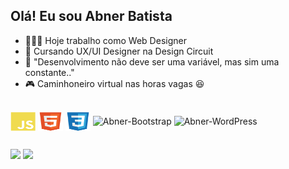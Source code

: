 ## Olá! Eu sou Abner Batista


- 🧑🏻‍💻 Hoje trabalho como Web Designer
- 🌱 Cursando UX/UI Designer na Design Circuit
- 📖 "Desenvolvimento não deve ser uma variável, mas sim uma constante.."
- 🎮 Caminhoneiro virtual nas horas vagas 😆

<div style="display: inline_block"><br>
  <img align="center" alt="Abner-Js" height="30" width="40" src="https://raw.githubusercontent.com/devicons/devicon/master/icons/javascript/javascript-plain.svg">
  <img align="center" alt="Abner-HTML" height="30" width="40" src="https://raw.githubusercontent.com/devicons/devicon/master/icons/html5/html5-original.svg">
  <img align="center" alt="Abner-CSS" height="30" width="40" src="https://raw.githubusercontent.com/devicons/devicon/master/icons/css3/css3-original.svg">
  <img align="center" alt="Abner-Bootstrap" height="30" width="40" src="https://cdn.worldvectorlogo.com/logos/bootstrap-5-1.svg">
  <img align="center" alt="Abner-WordPress" height="30" width="40" src="https://cdn.worldvectorlogo.com/logos/wordpress-icon-1.svg">
</div>

 ##

<div> 
  <a href = "mailto:abnerfbb4@gmail.com"><img src="https://img.shields.io/badge/-Gmail-%23333?style=for-the-badge&logo=gmail&logoColor=white" target="_blank"></a>
  <a href="https://www.linkedin.com/in/abner-batista/" target="_blank"><img src="https://img.shields.io/badge/-LinkedIn-%230077B5?style=for-the-badge&logo=linkedin&logoColor=white" target="_blank"></a> 
